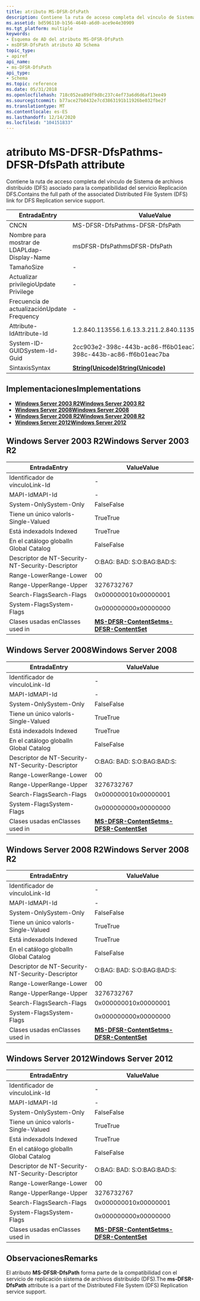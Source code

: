 ```yaml
---
title: atributo MS-DFSR-DfsPath
description: Contiene la ruta de acceso completa del vínculo de Sistema de archivos distribuido (DFS) asociado.
ms.assetid: bd596110-b156-4640-a6d0-ace9e4e30909
ms.tgt_platform: multiple
keywords:
- Esquema de AD del atributo MS-DFSR-DfsPath
- msDFSR-DfsPath atributo AD Schema
topic_type:
- apiref
api_name:
- ms-DFSR-DfsPath
api_type:
- Schema
ms.topic: reference
ms.date: 05/31/2018
ms.openlocfilehash: 718c052ea89df9d8c237c4ef73a6d6d6af13ee49
ms.sourcegitcommit: b77ace27b0432e7cd3863191b11926be032fbe2f
ms.translationtype: MT
ms.contentlocale: es-ES
ms.lasthandoff: 12/14/2020
ms.locfileid: "104151833"
---
```

# <a name="ms-dfsr-dfspath-attribute"></a><span data-ttu-id="13e36-105">atributo MS-DFSR-DfsPath</span><span class="sxs-lookup"><span data-stu-id="13e36-105">ms-DFSR-DfsPath attribute</span></span>

<span data-ttu-id="13e36-106">Contiene la ruta de acceso completa del vínculo de Sistema de archivos distribuido (DFS) asociado para la compatibilidad del servicio Replicación DFS.</span><span class="sxs-lookup"><span data-stu-id="13e36-106">Contains the full path of the associated Distributed File System (DFS) link for DFS Replication service support.</span></span>



| <span data-ttu-id="13e36-107">Entrada</span><span class="sxs-lookup"><span data-stu-id="13e36-107">Entry</span></span> | <span data-ttu-id="13e36-108">Value</span><span class="sxs-lookup"><span data-stu-id="13e36-108">Value</span></span> |
|-------------------|---------------------------------------------|
| <span data-ttu-id="13e36-109">CN</span><span class="sxs-lookup"><span data-stu-id="13e36-109">CN</span></span>                | <span data-ttu-id="13e36-110">MS-DFSR-DfsPath</span><span class="sxs-lookup"><span data-stu-id="13e36-110">ms-DFSR-DfsPath</span></span>                             |
| <span data-ttu-id="13e36-111">Nombre para mostrar de LDAP</span><span class="sxs-lookup"><span data-stu-id="13e36-111">Ldap-Display-Name</span></span> | <span data-ttu-id="13e36-112">msDFSR-DfsPath</span><span class="sxs-lookup"><span data-stu-id="13e36-112">msDFSR-DfsPath</span></span>                              |
| <span data-ttu-id="13e36-113">Tamaño</span><span class="sxs-lookup"><span data-stu-id="13e36-113">Size</span></span>              | \-                                          |
| <span data-ttu-id="13e36-114">Actualizar privilegio</span><span class="sxs-lookup"><span data-stu-id="13e36-114">Update Privilege</span></span>  | \-                                          |
| <span data-ttu-id="13e36-115">Frecuencia de actualización</span><span class="sxs-lookup"><span data-stu-id="13e36-115">Update Frequency</span></span>  | \-                                          |
| <span data-ttu-id="13e36-116">Attribute-Id</span><span class="sxs-lookup"><span data-stu-id="13e36-116">Attribute-Id</span></span>      | <span data-ttu-id="13e36-117">1.2.840.113556.1.6.13.3.21</span><span class="sxs-lookup"><span data-stu-id="13e36-117">1.2.840.113556.1.6.13.3.21</span></span>                  |
| <span data-ttu-id="13e36-118">System-ID-GUID</span><span class="sxs-lookup"><span data-stu-id="13e36-118">System-Id-Guid</span></span>    | <span data-ttu-id="13e36-119">2cc903e2-398c-443b-ac86-ff6b01eac7ba</span><span class="sxs-lookup"><span data-stu-id="13e36-119">2cc903e2-398c-443b-ac86-ff6b01eac7ba</span></span>        |
| <span data-ttu-id="13e36-120">Sintaxis</span><span class="sxs-lookup"><span data-stu-id="13e36-120">Syntax</span></span>            | [<span data-ttu-id="13e36-121">**String(Unicode)**</span><span class="sxs-lookup"><span data-stu-id="13e36-121">**String(Unicode)**</span></span>](s-string-unicode.md) |



## <a name="implementations"></a><span data-ttu-id="13e36-122">Implementaciones</span><span class="sxs-lookup"><span data-stu-id="13e36-122">Implementations</span></span>

-   [<span data-ttu-id="13e36-123">**Windows Server 2003 R2**</span><span class="sxs-lookup"><span data-stu-id="13e36-123">**Windows Server 2003 R2**</span></span>](#windows-server-2003-r2)
-   [<span data-ttu-id="13e36-124">**Windows Server 2008**</span><span class="sxs-lookup"><span data-stu-id="13e36-124">**Windows Server 2008**</span></span>](#windows-server-2008)
-   [<span data-ttu-id="13e36-125">**Windows Server 2008 R2**</span><span class="sxs-lookup"><span data-stu-id="13e36-125">**Windows Server 2008 R2**</span></span>](#windows-server-2008-r2)
-   [<span data-ttu-id="13e36-126">**Windows Server 2012**</span><span class="sxs-lookup"><span data-stu-id="13e36-126">**Windows Server 2012**</span></span>](#windows-server-2012)

## <a name="windows-server-2003-r2"></a><span data-ttu-id="13e36-127">Windows Server 2003 R2</span><span class="sxs-lookup"><span data-stu-id="13e36-127">Windows Server 2003 R2</span></span>



| <span data-ttu-id="13e36-128">Entrada</span><span class="sxs-lookup"><span data-stu-id="13e36-128">Entry</span></span> | <span data-ttu-id="13e36-129">Value</span><span class="sxs-lookup"><span data-stu-id="13e36-129">Value</span></span> |
|------------------------|--------------------------------------------------------------|
| <span data-ttu-id="13e36-130">Identificador de vínculo</span><span class="sxs-lookup"><span data-stu-id="13e36-130">Link-Id</span></span>                | \-                                                           |
| <span data-ttu-id="13e36-131">MAPI-Id</span><span class="sxs-lookup"><span data-stu-id="13e36-131">MAPI-Id</span></span>                | \-                                                           |
| <span data-ttu-id="13e36-132">System-Only</span><span class="sxs-lookup"><span data-stu-id="13e36-132">System-Only</span></span>            | <span data-ttu-id="13e36-133">False</span><span class="sxs-lookup"><span data-stu-id="13e36-133">False</span></span>                                                        |
| <span data-ttu-id="13e36-134">Tiene un único valor</span><span class="sxs-lookup"><span data-stu-id="13e36-134">Is-Single-Valued</span></span>       | <span data-ttu-id="13e36-135">True</span><span class="sxs-lookup"><span data-stu-id="13e36-135">True</span></span>                                                         |
| <span data-ttu-id="13e36-136">Está indexado</span><span class="sxs-lookup"><span data-stu-id="13e36-136">Is Indexed</span></span>             | <span data-ttu-id="13e36-137">True</span><span class="sxs-lookup"><span data-stu-id="13e36-137">True</span></span>                                                         |
| <span data-ttu-id="13e36-138">En el catálogo global</span><span class="sxs-lookup"><span data-stu-id="13e36-138">In Global Catalog</span></span>      | <span data-ttu-id="13e36-139">False</span><span class="sxs-lookup"><span data-stu-id="13e36-139">False</span></span>                                                        |
| <span data-ttu-id="13e36-140">Descriptor de NT-Security-</span><span class="sxs-lookup"><span data-stu-id="13e36-140">NT-Security-Descriptor</span></span> | <span data-ttu-id="13e36-141">O:BAG: BAD: S:</span><span class="sxs-lookup"><span data-stu-id="13e36-141">O:BAG:BAD:S:</span></span>                                                 |
| <span data-ttu-id="13e36-142">Range-Lower</span><span class="sxs-lookup"><span data-stu-id="13e36-142">Range-Lower</span></span>            | <span data-ttu-id="13e36-143">0</span><span class="sxs-lookup"><span data-stu-id="13e36-143">0</span></span>                                                            |
| <span data-ttu-id="13e36-144">Range-Upper</span><span class="sxs-lookup"><span data-stu-id="13e36-144">Range-Upper</span></span>            | <span data-ttu-id="13e36-145">32767</span><span class="sxs-lookup"><span data-stu-id="13e36-145">32767</span></span>                                                        |
| <span data-ttu-id="13e36-146">Search-Flags</span><span class="sxs-lookup"><span data-stu-id="13e36-146">Search-Flags</span></span>           | <span data-ttu-id="13e36-147">0x00000001</span><span class="sxs-lookup"><span data-stu-id="13e36-147">0x00000001</span></span>                                                   |
| <span data-ttu-id="13e36-148">System-Flags</span><span class="sxs-lookup"><span data-stu-id="13e36-148">System-Flags</span></span>           | <span data-ttu-id="13e36-149">0x00000000</span><span class="sxs-lookup"><span data-stu-id="13e36-149">0x00000000</span></span>                                                   |
| <span data-ttu-id="13e36-150">Clases usadas en</span><span class="sxs-lookup"><span data-stu-id="13e36-150">Classes used in</span></span>        | [<span data-ttu-id="13e36-151">**MS-DFSR-ContentSet**</span><span class="sxs-lookup"><span data-stu-id="13e36-151">**ms-DFSR-ContentSet**</span></span>](c-msdfsr-contentset.md)<br/> |



## <a name="windows-server-2008"></a><span data-ttu-id="13e36-152">Windows Server 2008</span><span class="sxs-lookup"><span data-stu-id="13e36-152">Windows Server 2008</span></span>



| <span data-ttu-id="13e36-153">Entrada</span><span class="sxs-lookup"><span data-stu-id="13e36-153">Entry</span></span> | <span data-ttu-id="13e36-154">Value</span><span class="sxs-lookup"><span data-stu-id="13e36-154">Value</span></span> |
|------------------------|--------------------------------------------------------------|
| <span data-ttu-id="13e36-155">Identificador de vínculo</span><span class="sxs-lookup"><span data-stu-id="13e36-155">Link-Id</span></span>                | \-                                                           |
| <span data-ttu-id="13e36-156">MAPI-Id</span><span class="sxs-lookup"><span data-stu-id="13e36-156">MAPI-Id</span></span>                | \-                                                           |
| <span data-ttu-id="13e36-157">System-Only</span><span class="sxs-lookup"><span data-stu-id="13e36-157">System-Only</span></span>            | <span data-ttu-id="13e36-158">False</span><span class="sxs-lookup"><span data-stu-id="13e36-158">False</span></span>                                                        |
| <span data-ttu-id="13e36-159">Tiene un único valor</span><span class="sxs-lookup"><span data-stu-id="13e36-159">Is-Single-Valued</span></span>       | <span data-ttu-id="13e36-160">True</span><span class="sxs-lookup"><span data-stu-id="13e36-160">True</span></span>                                                         |
| <span data-ttu-id="13e36-161">Está indexado</span><span class="sxs-lookup"><span data-stu-id="13e36-161">Is Indexed</span></span>             | <span data-ttu-id="13e36-162">True</span><span class="sxs-lookup"><span data-stu-id="13e36-162">True</span></span>                                                         |
| <span data-ttu-id="13e36-163">En el catálogo global</span><span class="sxs-lookup"><span data-stu-id="13e36-163">In Global Catalog</span></span>      | <span data-ttu-id="13e36-164">False</span><span class="sxs-lookup"><span data-stu-id="13e36-164">False</span></span>                                                        |
| <span data-ttu-id="13e36-165">Descriptor de NT-Security-</span><span class="sxs-lookup"><span data-stu-id="13e36-165">NT-Security-Descriptor</span></span> | <span data-ttu-id="13e36-166">O:BAG: BAD: S:</span><span class="sxs-lookup"><span data-stu-id="13e36-166">O:BAG:BAD:S:</span></span>                                                 |
| <span data-ttu-id="13e36-167">Range-Lower</span><span class="sxs-lookup"><span data-stu-id="13e36-167">Range-Lower</span></span>            | <span data-ttu-id="13e36-168">0</span><span class="sxs-lookup"><span data-stu-id="13e36-168">0</span></span>                                                            |
| <span data-ttu-id="13e36-169">Range-Upper</span><span class="sxs-lookup"><span data-stu-id="13e36-169">Range-Upper</span></span>            | <span data-ttu-id="13e36-170">32767</span><span class="sxs-lookup"><span data-stu-id="13e36-170">32767</span></span>                                                        |
| <span data-ttu-id="13e36-171">Search-Flags</span><span class="sxs-lookup"><span data-stu-id="13e36-171">Search-Flags</span></span>           | <span data-ttu-id="13e36-172">0x00000001</span><span class="sxs-lookup"><span data-stu-id="13e36-172">0x00000001</span></span>                                                   |
| <span data-ttu-id="13e36-173">System-Flags</span><span class="sxs-lookup"><span data-stu-id="13e36-173">System-Flags</span></span>           | <span data-ttu-id="13e36-174">0x00000000</span><span class="sxs-lookup"><span data-stu-id="13e36-174">0x00000000</span></span>                                                   |
| <span data-ttu-id="13e36-175">Clases usadas en</span><span class="sxs-lookup"><span data-stu-id="13e36-175">Classes used in</span></span>        | [<span data-ttu-id="13e36-176">**MS-DFSR-ContentSet**</span><span class="sxs-lookup"><span data-stu-id="13e36-176">**ms-DFSR-ContentSet**</span></span>](c-msdfsr-contentset.md)<br/> |



## <a name="windows-server-2008-r2"></a><span data-ttu-id="13e36-177">Windows Server 2008 R2</span><span class="sxs-lookup"><span data-stu-id="13e36-177">Windows Server 2008 R2</span></span>



| <span data-ttu-id="13e36-178">Entrada</span><span class="sxs-lookup"><span data-stu-id="13e36-178">Entry</span></span> | <span data-ttu-id="13e36-179">Value</span><span class="sxs-lookup"><span data-stu-id="13e36-179">Value</span></span> |
|------------------------|--------------------------------------------------------------|
| <span data-ttu-id="13e36-180">Identificador de vínculo</span><span class="sxs-lookup"><span data-stu-id="13e36-180">Link-Id</span></span>                | \-                                                           |
| <span data-ttu-id="13e36-181">MAPI-Id</span><span class="sxs-lookup"><span data-stu-id="13e36-181">MAPI-Id</span></span>                | \-                                                           |
| <span data-ttu-id="13e36-182">System-Only</span><span class="sxs-lookup"><span data-stu-id="13e36-182">System-Only</span></span>            | <span data-ttu-id="13e36-183">False</span><span class="sxs-lookup"><span data-stu-id="13e36-183">False</span></span>                                                        |
| <span data-ttu-id="13e36-184">Tiene un único valor</span><span class="sxs-lookup"><span data-stu-id="13e36-184">Is-Single-Valued</span></span>       | <span data-ttu-id="13e36-185">True</span><span class="sxs-lookup"><span data-stu-id="13e36-185">True</span></span>                                                         |
| <span data-ttu-id="13e36-186">Está indexado</span><span class="sxs-lookup"><span data-stu-id="13e36-186">Is Indexed</span></span>             | <span data-ttu-id="13e36-187">True</span><span class="sxs-lookup"><span data-stu-id="13e36-187">True</span></span>                                                         |
| <span data-ttu-id="13e36-188">En el catálogo global</span><span class="sxs-lookup"><span data-stu-id="13e36-188">In Global Catalog</span></span>      | <span data-ttu-id="13e36-189">False</span><span class="sxs-lookup"><span data-stu-id="13e36-189">False</span></span>                                                        |
| <span data-ttu-id="13e36-190">Descriptor de NT-Security-</span><span class="sxs-lookup"><span data-stu-id="13e36-190">NT-Security-Descriptor</span></span> | <span data-ttu-id="13e36-191">O:BAG: BAD: S:</span><span class="sxs-lookup"><span data-stu-id="13e36-191">O:BAG:BAD:S:</span></span>                                                 |
| <span data-ttu-id="13e36-192">Range-Lower</span><span class="sxs-lookup"><span data-stu-id="13e36-192">Range-Lower</span></span>            | <span data-ttu-id="13e36-193">0</span><span class="sxs-lookup"><span data-stu-id="13e36-193">0</span></span>                                                            |
| <span data-ttu-id="13e36-194">Range-Upper</span><span class="sxs-lookup"><span data-stu-id="13e36-194">Range-Upper</span></span>            | <span data-ttu-id="13e36-195">32767</span><span class="sxs-lookup"><span data-stu-id="13e36-195">32767</span></span>                                                        |
| <span data-ttu-id="13e36-196">Search-Flags</span><span class="sxs-lookup"><span data-stu-id="13e36-196">Search-Flags</span></span>           | <span data-ttu-id="13e36-197">0x00000001</span><span class="sxs-lookup"><span data-stu-id="13e36-197">0x00000001</span></span>                                                   |
| <span data-ttu-id="13e36-198">System-Flags</span><span class="sxs-lookup"><span data-stu-id="13e36-198">System-Flags</span></span>           | <span data-ttu-id="13e36-199">0x00000000</span><span class="sxs-lookup"><span data-stu-id="13e36-199">0x00000000</span></span>                                                   |
| <span data-ttu-id="13e36-200">Clases usadas en</span><span class="sxs-lookup"><span data-stu-id="13e36-200">Classes used in</span></span>        | [<span data-ttu-id="13e36-201">**MS-DFSR-ContentSet**</span><span class="sxs-lookup"><span data-stu-id="13e36-201">**ms-DFSR-ContentSet**</span></span>](c-msdfsr-contentset.md)<br/> |



## <a name="windows-server-2012"></a><span data-ttu-id="13e36-202">Windows Server 2012</span><span class="sxs-lookup"><span data-stu-id="13e36-202">Windows Server 2012</span></span>



| <span data-ttu-id="13e36-203">Entrada</span><span class="sxs-lookup"><span data-stu-id="13e36-203">Entry</span></span> | <span data-ttu-id="13e36-204">Value</span><span class="sxs-lookup"><span data-stu-id="13e36-204">Value</span></span> |
|------------------------|--------------------------------------------------------------|
| <span data-ttu-id="13e36-205">Identificador de vínculo</span><span class="sxs-lookup"><span data-stu-id="13e36-205">Link-Id</span></span>                | \-                                                           |
| <span data-ttu-id="13e36-206">MAPI-Id</span><span class="sxs-lookup"><span data-stu-id="13e36-206">MAPI-Id</span></span>                | \-                                                           |
| <span data-ttu-id="13e36-207">System-Only</span><span class="sxs-lookup"><span data-stu-id="13e36-207">System-Only</span></span>            | <span data-ttu-id="13e36-208">False</span><span class="sxs-lookup"><span data-stu-id="13e36-208">False</span></span>                                                        |
| <span data-ttu-id="13e36-209">Tiene un único valor</span><span class="sxs-lookup"><span data-stu-id="13e36-209">Is-Single-Valued</span></span>       | <span data-ttu-id="13e36-210">True</span><span class="sxs-lookup"><span data-stu-id="13e36-210">True</span></span>                                                         |
| <span data-ttu-id="13e36-211">Está indexado</span><span class="sxs-lookup"><span data-stu-id="13e36-211">Is Indexed</span></span>             | <span data-ttu-id="13e36-212">True</span><span class="sxs-lookup"><span data-stu-id="13e36-212">True</span></span>                                                         |
| <span data-ttu-id="13e36-213">En el catálogo global</span><span class="sxs-lookup"><span data-stu-id="13e36-213">In Global Catalog</span></span>      | <span data-ttu-id="13e36-214">False</span><span class="sxs-lookup"><span data-stu-id="13e36-214">False</span></span>                                                        |
| <span data-ttu-id="13e36-215">Descriptor de NT-Security-</span><span class="sxs-lookup"><span data-stu-id="13e36-215">NT-Security-Descriptor</span></span> | <span data-ttu-id="13e36-216">O:BAG: BAD: S:</span><span class="sxs-lookup"><span data-stu-id="13e36-216">O:BAG:BAD:S:</span></span>                                                 |
| <span data-ttu-id="13e36-217">Range-Lower</span><span class="sxs-lookup"><span data-stu-id="13e36-217">Range-Lower</span></span>            | <span data-ttu-id="13e36-218">0</span><span class="sxs-lookup"><span data-stu-id="13e36-218">0</span></span>                                                            |
| <span data-ttu-id="13e36-219">Range-Upper</span><span class="sxs-lookup"><span data-stu-id="13e36-219">Range-Upper</span></span>            | <span data-ttu-id="13e36-220">32767</span><span class="sxs-lookup"><span data-stu-id="13e36-220">32767</span></span>                                                        |
| <span data-ttu-id="13e36-221">Search-Flags</span><span class="sxs-lookup"><span data-stu-id="13e36-221">Search-Flags</span></span>           | <span data-ttu-id="13e36-222">0x00000001</span><span class="sxs-lookup"><span data-stu-id="13e36-222">0x00000001</span></span>                                                   |
| <span data-ttu-id="13e36-223">System-Flags</span><span class="sxs-lookup"><span data-stu-id="13e36-223">System-Flags</span></span>           | <span data-ttu-id="13e36-224">0x00000000</span><span class="sxs-lookup"><span data-stu-id="13e36-224">0x00000000</span></span>                                                   |
| <span data-ttu-id="13e36-225">Clases usadas en</span><span class="sxs-lookup"><span data-stu-id="13e36-225">Classes used in</span></span>        | [<span data-ttu-id="13e36-226">**MS-DFSR-ContentSet**</span><span class="sxs-lookup"><span data-stu-id="13e36-226">**ms-DFSR-ContentSet**</span></span>](c-msdfsr-contentset.md)<br/> |



## <a name="remarks"></a><span data-ttu-id="13e36-227">Observaciones</span><span class="sxs-lookup"><span data-stu-id="13e36-227">Remarks</span></span>

<span data-ttu-id="13e36-228">El atributo **MS-DFSR-DfsPath** forma parte de la compatibilidad con el servicio de replicación sistema de archivos distribuido (DFS).</span><span class="sxs-lookup"><span data-stu-id="13e36-228">The **ms-DFSR-DfsPath** attribute is a part of the Distributed File System (DFS) Replication service support.</span></span>

 

 





